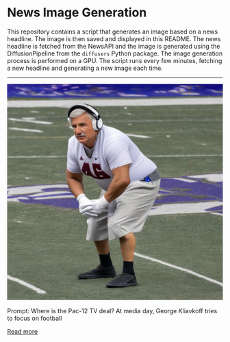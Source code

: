 # News Image Generation
This repository contains a script that generates an image based on a news headline. The image is then saved and displayed in this README.
The news headline is fetched from the NewsAPI and the image is generated using the DiffusionPipeline from the `diffusers` Python package. The image generation process is performed on a GPU.
The script runs every few minutes, fetching a new headline and generating a new image each time.

---

![Generated Image](image.png)

Prompt: Where is the Pac-12 TV deal? At media day, George Kliavkoff tries to focus on football

[Read more](https://theathletic.com/4710889/2023/07/21/pac-12-media-day-george-kliavkoff/)